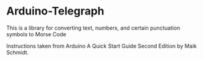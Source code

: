 # Arduino-Telegraph

This is a library for converting text, numbers, and certain punctuation symbols to Morse Code

Instructions taken from Arduino A Quick Start Guide Second Edition by Maik Schmidt.